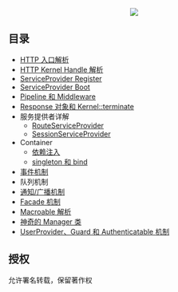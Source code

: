 <p align="center"><img src="https://wantu-kw0-asset007-hz.oss-cn-hangzhou.aliyuncs.com/A0FWi2CvSJOmnffzVvB.png?x-oss-process=image/resize,p_50" srcset="https://wantu-kw0-asset007-hz.oss-cn-hangzhou.aliyuncs.com/A0FWi2CvSJOmnffzVvB.png?x-oss-process=image/resize,p_50 1x, https://wantu-kw0-asset007-hz.oss-cn-hangzhou.aliyuncs.com/A0FWi2CvSJOmnffzVvB.png 2x"/></p>

## 目录
* [HTTP 入口解析](https://github.com/xiaohuilam/laravel/issues/1)
* [HTTP Kernel Handle 解析](https://github.com/xiaohuilam/laravel/issues/2)
* [ServiceProvider Register](https://github.com/xiaohuilam/laravel/issues/3)
* [ServiceProvider Boot](https://github.com/xiaohuilam/laravel/issues/4)
* [Pipeline 和 Middleware](https://github.com/xiaohuilam/laravel/issues/5)
* [Response 对象和 Kernel::terminate](https://github.com/xiaohuilam/laravel/issues/14)
* 服务提供者详解
  * [RouteServiceProvider](https://github.com/xiaohuilam/laravel/issues/6)
  * [SessionServiceProvider](https://github.com/xiaohuilam/laravel/issues/8)
* Container
  * [依赖注入](https://github.com/xiaohuilam/laravel/issues/9)
  * [singleton 和 bind](https://github.com/xiaohuilam/laravel/issues/10)
* [事件机制](https://github.com/xiaohuilam/laravel/issues/11)
* 队列机制
* [通知/广播机制](https://github.com/xiaohuilam/laravel/issues/18)
* [Facade 机制](https://github.com/xiaohuilam/laravel/issues/12)
* [Macroable 解析](https://github.com/xiaohuilam/laravel/issues/13)
* [神奇的 Manager 类](https://github.com/xiaohuilam/laravel/issues/16)
* [UserProvider、Guard 和 Authenticatable 机制](https://github.com/xiaohuilam/laravel/issues/17)

## 授权
允许署名转载，保留著作权
